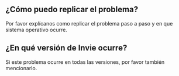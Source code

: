 ## ¿Cómo puedo replicar el problema?
Por favor explícanos como replicar el problema paso a paso y en que sistema operativo ocurre.
## ¿En qué versión de Invie ocurre?
Si este problema ocurre en todas las versiones, por favor también mencionarlo.
